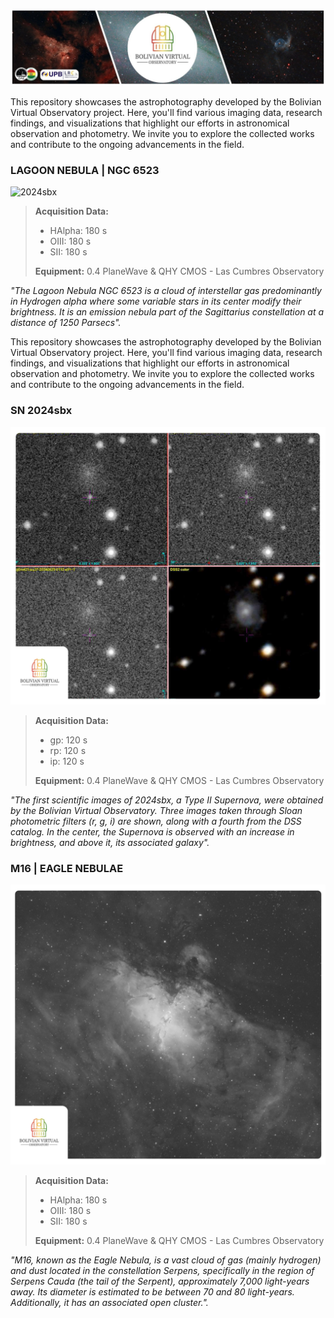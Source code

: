 ![Intro Banner](im/Baner_v1_LCO_1.jpg)

This repository showcases the astrophotography developed by the Bolivian Virtual Observatory project. Here, you'll find various imaging data, research findings, and visualizations that highlight our efforts in astronomical observation and photometry. We invite you to explore the collected works and contribute to the ongoing advancements in the field.

### LAGOON NEBULA | NGC 6523

![2024sbx](im/PSX_20240827_045021.jpg)

> **Acquisition Data:**
> 
> - HAlpha: 180 s
> - OIII: 180 s
> - SII: 180 s
> 
> **Equipment:** 0.4 PlaneWave & QHY CMOS - Las Cumbres Observatory


*"The Lagoon Nebula NGC 6523 is a cloud of interstellar gas predominantly in Hydrogen alpha where some variable stars in its center modify their brightness.  It is an emission nebula part of the Sagittarius constellation at a distance of 1250 Parsecs".*

This repository showcases the astrophotography developed by the Bolivian Virtual Observatory project. Here, you'll find various imaging data, research findings, and visualizations that highlight our efforts in astronomical observation and photometry. We invite you to explore the collected works and contribute to the ongoing advancements in the field.

### SN 2024sbx

![2024sbx](im/2024sbx_p1.png)

> **Acquisition Data:**
> 
> - gp: 120 s
> - rp: 120 s
> - ip: 120 s
> 
> **Equipment:** 0.4 PlaneWave & QHY CMOS - Las Cumbres Observatory


*"The first scientific images of 2024sbx, a Type II Supernova, were obtained by the Bolivian Virtual Observatory. Three images taken through Sloan photometric filters (r, g, i) are shown, along with a fourth from the DSS catalog. In the center, the Supernova is observed with an increase in brightness, and above it, its associated galaxy".*

### M16 | EAGLE NEBULAE

![M16](im/M16_p1.png)

> **Acquisition Data:**
> 
> - HAlpha: 180 s
> - OIII: 180 s
> - SII: 180 s
> 
> **Equipment:** 0.4 PlaneWave & QHY CMOS - Las Cumbres Observatory


*"M16, known as the Eagle Nebula, is a vast cloud of gas (mainly hydrogen) and dust located in the constellation Serpens, specifically in the region of Serpens Cauda (the tail of the Serpent), approximately 7,000 light-years away. Its diameter is estimated to be between 70 and 80 light-years. Additionally, it has an associated open cluster.".*
